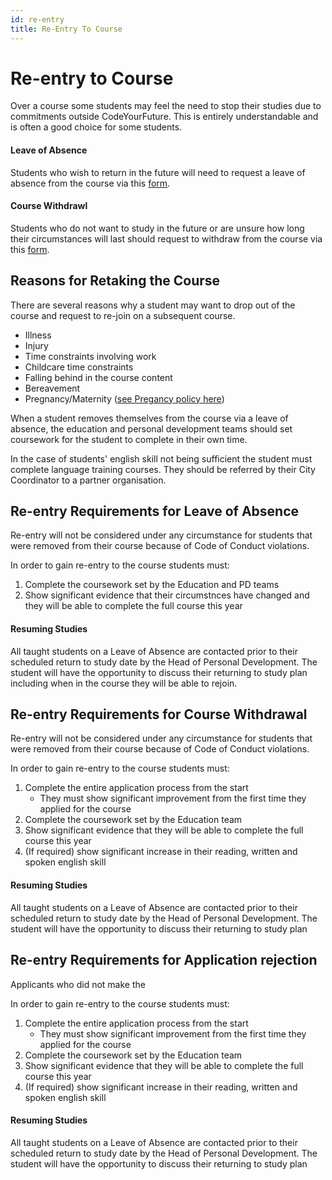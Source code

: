 ```yaml
---
id: re-entry
title: Re-Entry To Course
---
```


# Re-entry to Course

Over a course some students may feel the need to stop their studies due to commitments outside CodeYourFuture. This is entirely understandable and is often a good choice for some students. 

#### **Leave of Absence** 

Students who wish to return in the future will need to request a leave of absence from the course via this [form](https://docs.codeyourfuture.io/organisation/agreements-and-rules/student-agreement/leave-of-absence-request).

#### **Course Withdrawl**

Students who do not want to study in the future or are unsure how long their circumstances will last should request to withdraw from the course via this [form](https://docs.codeyourfuture.io/organisation/agreements-and-rules/student-agreement/course-withdrawal-request).

## Reasons for Retaking the Course

There are several reasons why a student may want to drop out of the course and request to re-join on a subsequent course.

* Illness
* Injury
* Time constraints involving work
* Childcare time constraints
* Falling behind in the course content
* Bereavement
* Pregnancy/Maternity \([see Pregancy policy here](https://docs.codeyourfuture.io/organisation/agreements-and-rules/student-agreement/student-pregnancy-policy)\)

When a student removes themselves from the course via a leave of absence, the education and personal development teams should set coursework for the student to complete in their own time.

In the case of students' english skill not being sufficient the student must complete language training courses. They should be referred by their City Coordinator to a partner organisation.

## Re-entry Requirements for Leave of Absence

Re-entry will not be considered under any circumstance for students that were removed from their course because of Code of Conduct violations.

In order to gain re-entry to the course students must:

1. Complete the coursework set by the Education and PD teams
2. Show significant evidence that their circumstnces have changed and they will be able to complete the full course this year

#### Resuming Studies

All taught students on a Leave of Absence are contacted prior to their scheduled return to study date by the Head of Personal Development. The student will have the opportunity to discuss their returning to study plan including when in the course they will be able to rejoin. 

## Re-entry Requirements for Course Withdrawal

Re-entry will not be considered under any circumstance for students that were removed from their course because of Code of Conduct violations.

In order to gain re-entry to the course students must:

1. Complete the entire application process from the start
   * They must show significant improvement from the first time they applied for the course
2. Complete the coursework set by the Education team
3. Show significant evidence that they will be able to complete the full course this year
4. \(If required\) show significant increase in their reading, written and spoken english skill

#### Resuming Studies

All taught students on a Leave of Absence are contacted prior to their scheduled return to study date by the Head of Personal Development. The student will have the opportunity to discuss their returning to study plan  

## Re-entry Requirements for Application rejection 

Applicants who did not make the 

In order to gain re-entry to the course students must:

1. Complete the entire application process from the start
   * They must show significant improvement from the first time they applied for the course
2. Complete the coursework set by the Education team
3. Show significant evidence that they will be able to complete the full course this year
4. \(If required\) show significant increase in their reading, written and spoken english skill

#### Resuming Studies

All taught students on a Leave of Absence are contacted prior to their scheduled return to study date by the Head of Personal Development. The student will have the opportunity to discuss their returning to study plan  

